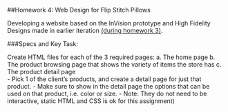 ##Homework 4: Web Design for Flip Stitch Pillows

Developing a website based on the InVision prototype and High Fidelity Designs made in earlier iteration [(during homework 3)]().

###Specs and Key Task:

  Create HTML files for each of the 3 required pages:
    a. The home page
    b. The product browsing page that shows the variety of items the store has
    c. The product detail page  
        - Pick 1  of the client’s products, and create a detail page for just that product.
        - Make sure to show in the detail page the options that can be used on that product, i.e. color or size.
        - Note: They do not need to be interactive, static HTML and CSS is ok for this assignment)
